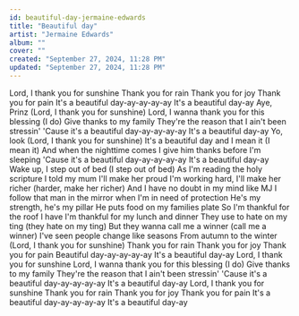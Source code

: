 ```yaml
---
id: beautiful-day-jermaine-edwards
title: "Beautiful day"
artist: "Jermaine Edwards"
album: ""
cover: ""
created: "September 27, 2024, 11:28 PM"
updated: "September 27, 2024, 11:28 PM"
---
```


Lord, I thank you for sunshine
Thank you for rain
Thank you for joy
Thank you for pain
It's a beautiful day-ay-ay-ay-ay
It's a beautiful day-ay
Aye, Prinz (Lord, I thank you for sunshine)
Lord, I wanna thank you for this blessing (I do)
Give thanks to my family
They're the reason that I ain't been stressin'
'Cause it's a beautiful day-ay-ay-ay-ay
It's a beautiful day-ay
Yo, look (Lord, I thank you for sunshine)
It's a beautiful day and I mean it (I mean it)
And when the nighttime comes
I give him thanks before I'm sleeping
'Cause it's a beautiful day-ay-ay-ay-ay
It's a beautiful day-ay
Wake up, I step out of bed (I step out of bed)
As I'm reading the holy scripture
I told my mum I'll make her proud
I'm working hard, I'll make her richer (harder, make her richer)
And I have no doubt in my mind like MJ
I follow that man in the mirror
when I'm in need of protection
He's my strength, he's my pillar
He puts food on my families plate
So I'm thankful for the roof I have
I'm thankful for my lunch and dinner
They use to hate on my ting (they hate on my ting)
But they wanna call me a winner (call me a winner)
I've seen people change like seasons
From autumn to the winter (Lord, I thank you for sunshine)
Thank you for rain
Thank you for joy
Thank you for pain
Beautiful day-ay-ay-ay-ay
It's a beautiful day-ay
Lord, I thank you for sunshine
Lord, I wanna thank you for this blessing (I do)
Give thanks to my family
They're the reason that I ain't been stressin'
'Cause it's a beautiful day-ay-ay-ay-ay
It's a beautiful day-ay
Lord, I thank you for sunshine
Thank you for rain
Thank you for joy
Thank you for pain
It's a beautiful day-ay-ay-ay-ay
It's a beautiful day-ay